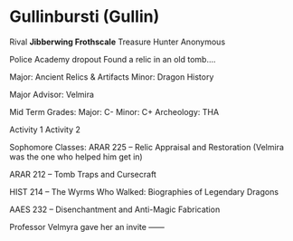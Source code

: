# Gullinbursti (Gullin)


Rival **Jibberwing Frothscale**
Treasure Hunter Anonymous


Police Academy dropout
Found a relic in an old tomb….

Major:  Ancient Relics & Artifacts
Minor:  Dragon History

Major Advisor: Velmira

Mid Term Grades:
Major: C-
Minor: C+
Archeology: THA



Activity 1
Activity 2



Sophomore Classes:
ARAR 225 – Relic Appraisal and Restoration (Velmira was the one who helped him get in)

ARAR 212 – Tomb Traps and Cursecraft

HIST 214 – The Wyrms Who Walked: Biographies of Legendary Dragons

AAES 232 – Disenchantment and Anti-Magic Fabrication


Professor Velmyra gave her an invite
——
